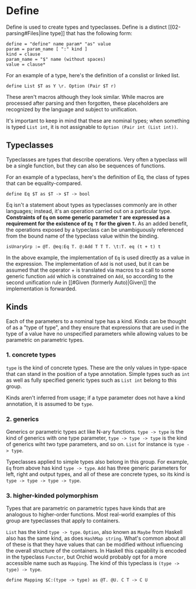 # Define

Define is used to create types and typeclasses. Define is a distinct [[02-parsing#Files|line type]] that has the following form:

```
define = "define" name param* "as" value
param = param_name [ ":" kind ]
kind = clause
param_name = "$" name (without spaces)
value = clause*
```

For an example of a type, here's the definition of a conslist or linked list.
```
define List $T as Y \r. Option (Pair $T r)
```

These aren't macros although they look similar. While macros are processed after parsing and then forgotten, these placeholders are recognized by the language and subject to unification.

It's important to keep in mind that these are nominal types; when something is typed `List int`, it is not assignable to `Option (Pair int (List int))`.

## Typeclasses

Typeclasses are types that describe operations. Very often a typeclass will be a single function, but they can also be sequences of functions.

For an example of a typeclass, here's the definition of Eq, the class of types that can be equality-compared.
```
define Eq $T as $T -> $T -> bool
```

Eq isn't a statement about types as typeclasses commonly are in other languages; instead, it's an operation carried out on a particular type. **Constraints of `Eq` on some generic parameter `T` are expressed as a requirement for the existence of `Eq T` for the given `T`.** As an added benefit, the operations exposed by a typeclass can be unambiguously referenced from the bound name of the typeclass value within the binding.
```
isUnaryGrp := @T. @eq:Eq T. @:Add T T T. \t:T. eq (t + t) t
```

In the above example, the implementation of `Eq` is used directly as a value in the expression. The implementation of `Add` is not used, but it can be assumed that the operator + is translated via macros to a call to some generic function `add` which is constrained on `Add`, so according to the second unification rule in [[#Given (formerly Auto)|Given]] the implementation is forwarded.

## Kinds

Each of the parameters to a nominal type has a kind. Kinds can be thought of as a "type of type", and they ensure that expressions that are used in the type of a value have no unspecified parameters while allowing values to be parametric on parametric types.

### 1. concrete types

`type` is the kind of concrete types. These are the only values in type-space that can stand in the position of a type annotation. Simple types such as `int` as well as fully specified generic types such as `List int` belong to this group.

Kinds aren't inferred from usage; if a type parameter does not have a kind annotation, it is assumed to be `type`.

### 2. generics

Generics or parametric types act like N-ary functions. `type -> type` is the kind of generics with one type parameter, `type -> type -> type` is the kind of generics wiht two type parameters, and so on. `List` for instance is `type -> type`.

Typeclasses applied to simple types also belong in this group. For example, `Eq` from above has kind `type -> type`. `Add` has three generic parameters for left, right and output types, and all of these are concrete types, so its kind is `type -> type -> type -> type`.

### 3. higher-kinded polymorphism

Types that are parametric on parametric types have kinds that are analogous to higher-order functions. Most real-world examples of this group are typeclasses that apply to containers.

`List` has the kind `type -> type`. `Option`, also known as `Maybe` from Haskell also has the same kind, as does `HashMap string`. What's common about all of these is that they have values that can be modified without influencing the overall structure of the containers. In Haskell this capability is encoded in the typeclass `Functor`, but Orchid would probably opt for a more accessible name such as `Mapping`. The kind of this typeclass is `(type -> type) -> type`.
```
define Mapping $C:(type -> type) as @T. @U. C T -> C U
```
